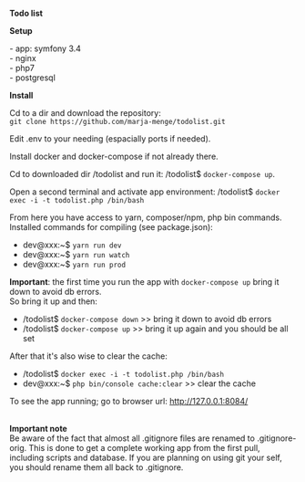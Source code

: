 **Todo list**

**Setup**

\- app: symfony 3.4\
\- nginx\
\- php7\
\- postgresql

**Install**

Cd to a dir and download the repository:\
`git clone https://github.com/marja-menge/todolist.git`

Edit .env to your needing (espacially ports if needed).

Install docker and docker-compose if not already there.

Cd to downloaded dir /todolist and run it: 
/todolist$ `docker-compose up`.

Open a second terminal and activate app environment:
/todolist$ `docker exec -i -t todolist.php /bin/bash`

From here you have access to yarn, composer/npm, php bin commands.
Installed commands for compiling (see package.json):
- dev@xxx:~$ `yarn run dev`
- dev@xxx:~$ `yarn run watch`
- dev@xxx:~$ `yarn run prod` 

**Important**: the first time you run the app with `docker-compose up` bring it down to avoid db errors.\
So bring it up and then:
- /todolist$ `docker-compose down` >> bring it down to avoid db errors
- /todolist$ `docker-compose up` >> bring it up again and you should be all set 

After that it's also wise to clear the cache:
- /todolist$ `docker exec -i -t todolist.php /bin/bash`
- dev@xxx:~$ `php bin/console cache:clear` >> clear the cache

To see the app running; go to browser url: http://127.0.0.1:8084/

\
**Important note** \
Be aware of the fact that almost all .gitignore files are renamed to .gitignore-orig.
This is done to get a complete working app from the first pull, including scripts and database.
If you are planning on using git your self, you should rename them all back to .gitignore.
